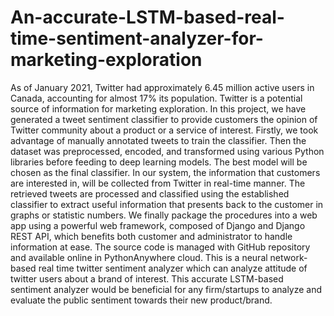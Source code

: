 # An-accurate-LSTM-based-real-time-sentiment-analyzer-for-marketing-exploration
As of January 2021, Twitter had approximately 6.45 million active users in Canada, accounting for almost 17% its population. Twitter is a potential source of information for marketing exploration. In this project, we have generated a tweet sentiment classifier to provide customers the opinion of Twitter community about a product or a service of interest. Firstly, we took advantage of manually annotated tweets to train the classifier. Then the dataset was preprocessed, encoded, and transformed using various Python libraries before feeding to deep learning models. The best model will be chosen as the final classifier. In our system, the information that customers are interested in, will be collected from Twitter in real-time manner. The retrieved tweets are processed and classified using the established classifier to extract useful information that presents back to the customer in graphs or statistic numbers. We finally package the procedures into a web app using a powerful web framework, composed of Django and Django REST API, which benefits both customer and administrator to handle information at ease. The source code is managed with GitHub repository and available online in PythonAnywhere cloud.
This is a neural network-based real time twitter sentiment analyzer which can analyze attitude of twitter users about a brand of interest. This accurate LSTM-based sentiment analyzer would be beneficial for any firm/startups to analyze and evaluate the public sentiment towards their new product/brand.
